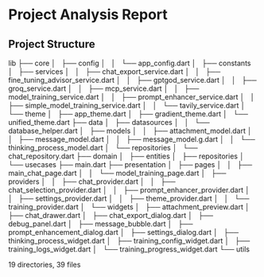 # Project Analysis Report

## Project Structure
lib
├── core
│   ├── config
│   │   └── app_config.dart
│   ├── constants
│   ├── services
│   │   ├── chat_export_service.dart
│   │   ├── fine_tuning_advisor_service.dart
│   │   ├── gptgod_service.dart
│   │   ├── groq_service.dart
│   │   ├── mcp_service.dart
│   │   ├── model_training_service.dart
│   │   ├── prompt_enhancer_service.dart
│   │   ├── simple_model_training_service.dart
│   │   └── tavily_service.dart
│   └── theme
│       ├── app_theme.dart
│       ├── gradient_theme.dart
│       └── unified_theme.dart
├── data
│   ├── datasources
│   │   └── database_helper.dart
│   ├── models
│   │   ├── attachment_model.dart
│   │   ├── message_model.dart
│   │   ├── message_model.g.dart
│   │   └── thinking_process_model.dart
│   └── repositories
│       └── chat_repository.dart
├── domain
│   ├── entities
│   ├── repositories
│   └── usecases
├── main.dart
├── presentation
│   ├── pages
│   │   ├── main_chat_page.dart
│   │   └── model_training_page.dart
│   ├── providers
│   │   ├── chat_provider.dart
│   │   ├── chat_selection_provider.dart
│   │   ├── prompt_enhancer_provider.dart
│   │   ├── settings_provider.dart
│   │   ├── theme_provider.dart
│   │   └── training_provider.dart
│   └── widgets
│       ├── attachment_preview.dart
│       ├── chat_drawer.dart
│       ├── chat_export_dialog.dart
│       ├── debug_panel.dart
│       ├── message_bubble.dart
│       ├── prompt_enhancement_dialog.dart
│       ├── settings_dialog.dart
│       ├── thinking_process_widget.dart
│       ├── training_config_widget.dart
│       ├── training_logs_widget.dart
│       └── training_progress_widget.dart
└── utils

19 directories, 39 files
